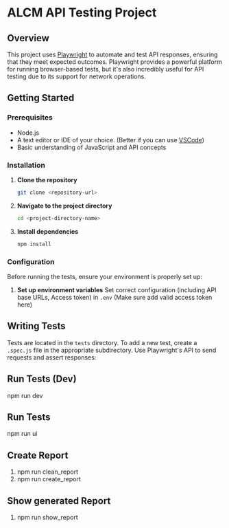 # ALCM API Testing Project

## Overview

This project uses [Playwright](https://playwright.dev/) to automate and test API responses, ensuring that they meet expected outcomes. Playwright provides a powerful platform for running browser-based tests, but it's also incredibly useful for API testing due to its support for network operations.

## Getting Started

### Prerequisites

- Node.js
- A text editor or IDE of your choice. (Better if you can use [VSCode](https://code.visualstudio.com/))
- Basic understanding of JavaScript and API concepts

### Installation

1. **Clone the repository**

   ```bash
   git clone <repository-url>
   ```

2. **Navigate to the project directory**

   ```bash
   cd <project-directory-name>
   ```

3. **Install dependencies**

   ```bash
   npm install
   ```

### Configuration

Before running the tests, ensure your environment is properly set up:

1. **Set up environment variables** Set correct configuration (including API base URLs, Access token) in `.env` (Make sure add valid access token here)

## Writing Tests

Tests are located in the `tests` directory. To add a new test, create a `.spec.js` file in the appropriate subdirectory. Use Playwright's API to send requests and assert responses:

## Run Tests (Dev)

npm run dev

## Run Tests

npm run ui

## Create Report

1. npm run clean_report
2. npm run create_report

## Show generated Report

1.  npm run show_report
